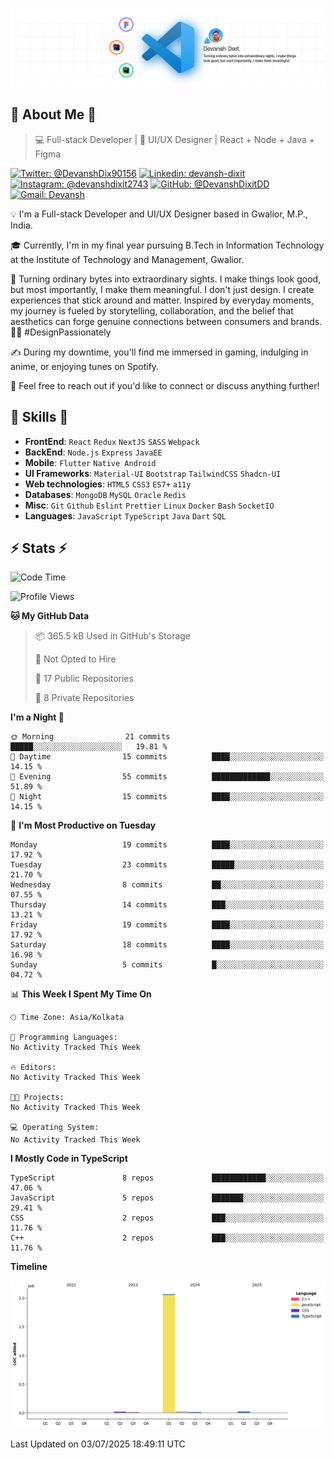 ![Banner](./Banner.png)

## 👋 About Me 👋

> 💻 Full-stack Developer | 🎨 UI/UX Designer | React + Node + Java + Figma

[![Twitter: @DevanshDix90156](https://img.shields.io/twitter/follow/DevanshDix90156?style=social)](https://twitter.com/DevanshDix90156)
[![Linkedin: devansh-dixit](https://img.shields.io/badge/-Devansh%20Dixit-blue?style=flat-square&logo=Linkedin&logoColor=white&link=https://www.linkedin.com/in/devanshsk/)](https://www.linkedin.com/in/DevanshDixit27/)
[![Instagram: @devanshdixit2743](https://img.shields.io/badge/-devanshdixit2743-E4405F?style=flat-square&logo=instagram&logoColor=white)](https://instagram.com/devanshdixit2743)
[![GitHub: @DevanshDixitDD](https://img.shields.io/github/followers/DevanshDixitDD?label=follow&style=social)](https://github.com/DevanshDixitDD)
[![Gmail: Devansh](https://img.shields.io/badge/Gmail-D14836?style=flat-square&logo=gmail&logoColor=white)](mailto:devanshdixit2743@gmail.com)

💡  I'm a Full-stack Developer and UI/UX Designer based in Gwalior, M.P., India.

🎓  Currently, I'm in my final year pursuing B.Tech in Information Technology at the Institute of Technology and Management, Gwalior.

🌱  Turning ordinary bytes into extraordinary sights. I make things look good, but most importantly, I make them meaningful. I don't just design. I create experiences that stick around and matter. Inspired by everyday moments, my journey is fueled by storytelling, collaboration, and the belief that aesthetics can forge genuine connections between consumers and brands. 🌟✨ #DesignPassionately

✍️  During my downtime, you'll find me immersed in gaming, indulging in anime, or enjoying tunes on Spotify.

💬  Feel free to reach out if you'd like to connect or discuss anything further!

##  🎉 Skills  🎉
- **FrontEnd**: `React` `Redux` `NextJS` `SASS` `Webpack`
- **BackEnd**: `Node.js` `Express` `JavaEE`
- **Mobile**:  `Flutter` `Native Android`
- **UI Frameworks**: `Material-UI` `Bootstrap` `TailwindCSS` `Shadcn-UI`
- **Web technologies**: `HTML5` `CSS3` `ES7+` `a11y`
- **Databases**: `MongoDB` `MySQL` `Oracle` `Redis`
- **Misc**: `Git` `Github` `Eslint` `Prettier` `Linux` `Docker` `Bash` `SocketIO`
- **Languages**: `JavaScript` `TypeScript` `Java` `Dart` `SQL`

## ⚡ Stats ⚡
<!--START_SECTION:waka-->
![Code Time](http://img.shields.io/badge/Code%20Time-190%20hrs%207%20mins-blue)

![Profile Views](http://img.shields.io/badge/Profile%20Views-0-blue)

**🐱 My GitHub Data** 

> 📦 365.5 kB Used in GitHub's Storage 
 > 
> 🚫 Not Opted to Hire
 > 
> 📜 17 Public Repositories 
 > 
> 🔑 8 Private Repositories 
 > 
**I'm a Night 🦉** 

```text
🌞 Morning                21 commits          █████░░░░░░░░░░░░░░░░░░░░   19.81 % 
🌆 Daytime                15 commits          ████░░░░░░░░░░░░░░░░░░░░░   14.15 % 
🌃 Evening                55 commits          █████████████░░░░░░░░░░░░   51.89 % 
🌙 Night                  15 commits          ████░░░░░░░░░░░░░░░░░░░░░   14.15 % 
```
📅 **I'm Most Productive on Tuesday** 

```text
Monday                   19 commits          ████░░░░░░░░░░░░░░░░░░░░░   17.92 % 
Tuesday                  23 commits          █████░░░░░░░░░░░░░░░░░░░░   21.70 % 
Wednesday                8 commits           ██░░░░░░░░░░░░░░░░░░░░░░░   07.55 % 
Thursday                 14 commits          ███░░░░░░░░░░░░░░░░░░░░░░   13.21 % 
Friday                   19 commits          ████░░░░░░░░░░░░░░░░░░░░░   17.92 % 
Saturday                 18 commits          ████░░░░░░░░░░░░░░░░░░░░░   16.98 % 
Sunday                   5 commits           █░░░░░░░░░░░░░░░░░░░░░░░░   04.72 % 
```


📊 **This Week I Spent My Time On** 

```text
🕑︎ Time Zone: Asia/Kolkata

💬 Programming Languages: 
No Activity Tracked This Week

🔥 Editors: 
No Activity Tracked This Week

🐱‍💻 Projects: 
No Activity Tracked This Week

💻 Operating System: 
No Activity Tracked This Week
```

**I Mostly Code in TypeScript** 

```text
TypeScript               8 repos             ████████████░░░░░░░░░░░░░   47.06 % 
JavaScript               5 repos             ███████░░░░░░░░░░░░░░░░░░   29.41 % 
CSS                      2 repos             ███░░░░░░░░░░░░░░░░░░░░░░   11.76 % 
C++                      2 repos             ███░░░░░░░░░░░░░░░░░░░░░░   11.76 % 
```



**Timeline**

![Lines of Code chart](https://raw.githubusercontent.com/DevanshDixitDD/DevanshDixitDD/main/assets/bar_graph.png)


 Last Updated on 03/07/2025 18:49:11 UTC
<!--END_SECTION:waka-->
